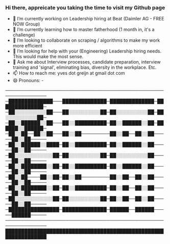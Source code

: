### Hi there, appreicate you taking the time to visit my Github page

- 🔭 I’m currently working on Leadership hiring at Beat (Daimler AG - FREE NOW Group)
- 🌱 I’m currently learning how to master fatherhood (1 month in, it's a challenge)
- 👯 I’m looking to collaborate on scraping / algorithms to make my work more efficient
- 🤔 I’m looking for help with your (Engineering) Leadership hiring needs. This would make the most sense. 
- 💬 Ask me about Interview processes, candidate preparation, interview training and 'signal', eliminating bias, diversity in the workplace. Etc.
- 📫 How to reach me: yves dot greijn at gmail dot com
- 😄 Pronouns: -

───────────────────────────────────────────────────────────────
─██████████████───██████████████─██████████████─██████████████─
─██░░░░░░░░░░██───██░░░░░░░░░░██─██░░░░░░░░░░██─██░░░░░░░░░░██─
─██░░██████░░██───██░░██████████─██░░██████░░██─██████░░██████─
─██░░██──██░░██───██░░██─────────██░░██──██░░██─────██░░██─────
─██░░██████░░████─██░░██████████─██░░██████░░██─────██░░██─────
─██░░░░░░░░░░░░██─██░░░░░░░░░░██─██░░░░░░░░░░██─────██░░██─────
─██░░████████░░██─██░░██████████─██░░██████░░██─────██░░██─────
─██░░██────██░░██─██░░██─────────██░░██──██░░██─────██░░██─────
─██░░████████░░██─██░░██████████─██░░██──██░░██─────██░░██─────
─██░░░░░░░░░░░░██─██░░░░░░░░░░██─██░░██──██░░██─────██░░██─────
─████████████████─██████████████─██████──██████─────██████─────
───────────────────────────────────────────────────────────────
███████████████████████████████████████████████████████████████



<!--



-->


